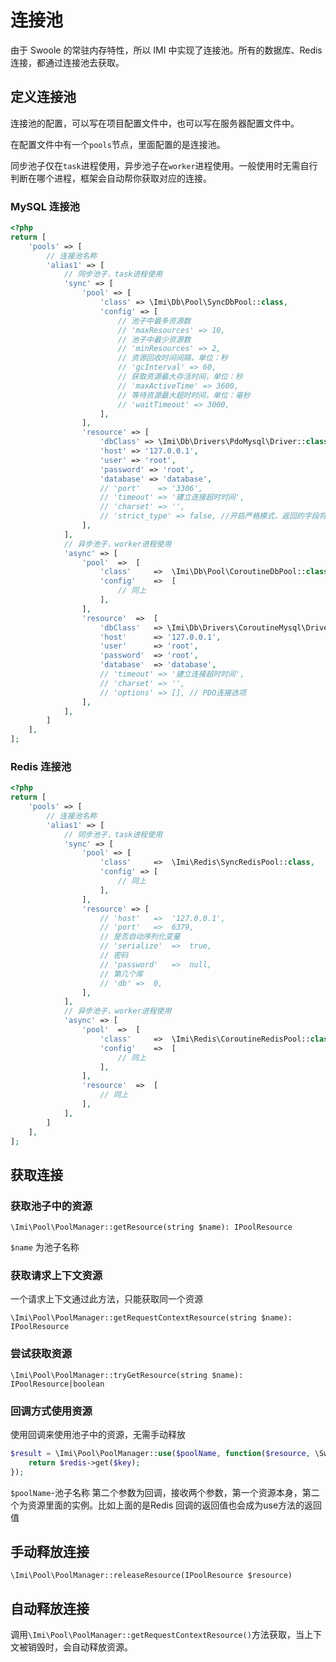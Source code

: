 # 连接池

由于 Swoole 的常驻内存特性，所以 IMI 中实现了连接池。所有的数据库、Redis连接，都通过连接池去获取。

## 定义连接池

连接池的配置，可以写在项目配置文件中，也可以写在服务器配置文件中。

在配置文件中有一个`pools`节点，里面配置的是连接池。

同步池子仅在`task`进程使用，异步池子在`worker`进程使用。一般使用时无需自行判断在哪个进程，框架会自动帮你获取对应的连接。

### MySQL 连接池

```php
<?php
return [
	'pools' => [
        // 连接池名称
		'alias1' => [
            // 同步池子，task进程使用
			'sync' => [
				'pool' => [
					'class' => \Imi\Db\Pool\SyncDbPool::class,
					'config' => [
                        // 池子中最多资源数
						// 'maxResources' => 10,
						// 池子中最少资源数
						// 'minResources' => 2,
						// 资源回收时间间隔，单位：秒
						// 'gcInterval' => 60,
						// 获取资源最大存活时间，单位：秒
						// 'maxActiveTime' => 3600,
						// 等待资源最大超时时间，单位：毫秒
						// 'waitTimeout' => 3000,
					],
				],
				'resource' => [
					'dbClass' => \Imi\Db\Drivers\PdoMysql\Driver::class,
					'host' => '127.0.0.1',
					'user' => 'root',
					'password' => 'root',
					'database' => 'database',
					// 'port'    => '3306',
					// 'timeout' => '建立连接超时时间',
					// 'charset' => '',
					// 'strict_type' => false, //开启严格模式，返回的字段将自动转为数字类型
				],
			],
            // 异步池子，worker进程使用
			'async' => [
				'pool'	=>	[
					'class'		=>	\Imi\Db\Pool\CoroutineDbPool::class,
					'config'	=>	[
						// 同上
					],
				],
				'resource'	=>	[
					'dbClass'	=> \Imi\Db\Drivers\CoroutineMysql\Driver::class,
					'host'		=> '127.0.0.1',
					'user'		=> 'root',
					'password'	=> 'root',
					'database'	=> 'database',
					// 'timeout' => '建立连接超时时间',
					// 'charset' => '',
					// 'options' => [], // PDO连接选项
				],
			],
		]
	],
];
```

### Redis 连接池

```php
<?php
return [
	'pools' => [
        // 连接池名称
		'alias1' => [
            // 同步池子，task进程使用
			'sync' => [
				'pool' => [
					'class'		=>	\Imi\Redis\SyncRedisPool::class,
					'config' => [
						// 同上
					],
				],
				'resource' => [
					// 'host'	=>	'127.0.0.1',
					// 'port'	=>	6379,
					// 是否自动序列化变量
					// 'serialize'	=>	true,
					// 密码
					// 'password'	=>	null,
					// 第几个库
					// 'db'	=>	0,
				],
			],
            // 异步池子，worker进程使用
			'async' => [
				'pool'	=>	[
					'class'		=>	\Imi\Redis\CoroutineRedisPool::class,
					'config'	=>	[
						// 同上
					],
				],
				'resource'	=>	[
					// 同上
				],
			],
		]
	],
];
```

## 获取连接

### 获取池子中的资源

`\Imi\Pool\PoolManager::getResource(string $name): IPoolResource`

`$name` 为池子名称

### 获取请求上下文资源

一个请求上下文通过此方法，只能获取同一个资源

`\Imi\Pool\PoolManager::getRequestContextResource(string $name): IPoolResource`

### 尝试获取资源

`\Imi\Pool\PoolManager::tryGetResource(string $name): IPoolResource|boolean`

### 回调方式使用资源

使用回调来使用池子中的资源，无需手动释放

```php
$result = \Imi\Pool\PoolManager::use($poolName, function($resource, \Swoole\Coroutine\Redis $redis) use($key){
	return $redis->get($key);
});
```

`$poolName`-池子名称
第二个参数为回调，接收两个参数，第一个资源本身，第二个为资源里面的实例。比如上面的是Redis
回调的返回值也会成为use方法的返回值

## 手动释放连接

`\Imi\Pool\PoolManager::releaseResource(IPoolResource $resource)`

## 自动释放连接

调用`\Imi\Pool\PoolManager::getRequestContextResource()`方法获取，当上下文被销毁时，会自动释放资源。